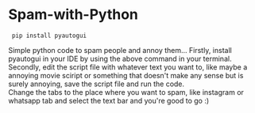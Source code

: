 # Spam-with-Python
     pip install pyautogui
Simple python code to spam people and annoy them...
Firstly, install pyautogui in your IDE by using the above command in your terminal.                                       
Secondly, edit the script file with whatever text you want to, like maybe a annoying movie sciript or something that doesn't make any sense but is surely annoying,
save the script file and run the code.                  
Change the tabs to the place where you want to spam, like instagram or whatsapp tab and select the text bar and you're good to go
:)
